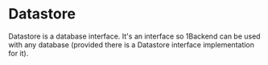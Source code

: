 # Datastore

Datastore is a database interface. It's an interface so 1Backend can be used with any database (provided there is a Datastore interface implementation for it).
